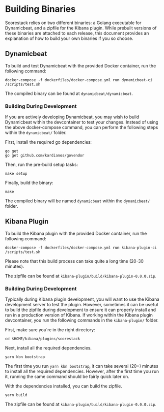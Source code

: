Building Binaries
=================

Scorestack relies on two different binaries: a Golang executable for Dynamicbeat, and a zipfile for the Kibana plugin. While prebuilt versions of these binaries are attached to each release, this document provides an explanation of how to build your own binaries if you so choose.

Dynamicbeat
-----------

To build and test Dynamicbeat with the provided Docker container, run the following command:

```shell
docker-compose -f dockerfiles/docker-compose.yml run dynamicbeat-ci /scripts/test.sh
```

The compiled binary can be found at `dynamicbeat/dynamicbeat`.

### Building During Development

If you are actively developing Dynamicbeat, you may wish to build Dynamicbeat within the devcontainer to test your changes. Instead of using the above docker-compose command, you can perform the following steps within the `dynamicbeat/` folder.

First, install the required go dependencies:

```shell
go get
go get github.com/kardianos/govendor
```

Then, run the pre-build setup tasks:

```shell
make setup
```

Finally, build the binary:

```shell
make
```

The compiled binary will be named `dynamicbeat` within the `dynamicbeat/` folder.

Kibana Plugin
-------------

To build the Kibana plugin with the provided Docker container, run the following command:

```shell
docker-compose -f dockerfiles/docker-compose.yml run kibana-plugin-ci /scripts/test.sh
```

Please note that this build process can take quite a long time (20-30 minutes).

The zipfile can be found at `kibana-plugin/build/kibana-plugin-0.0.0.zip`.

### Building During Development

Typically during Kibana plugin development, you will want to use the Kibana development server to test the plugin. However, sometimes it can be useful to build the zipfile during development to ensure it can properly install and run in a production version of Kibana. If working within the Kibana plugin devcontainer, you run the following commands in the `kibana-plugin/` folder.

First, make sure you're in the right directory:

```shell
cd $HOME/kibana/plugins/scorestack
```

Next, install all the required dependencies.

```shell
yarn kbn bootstrap
```

The first time you run `yarn kbn bootstrap`, it can take several (20+) minutes to install all the required dependencies. However, after the first time you run it, running the same command should be fairly quick later on.

With the dependencies installed, you can build the zipfile.

```shell
yarn build
```

The zipfile can be found at `kibana-plugin/build/kibana-plugin-0.0.0.zip`.